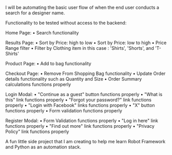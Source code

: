 I will be automating the basic user flow of when the end user conducts a search for a designer name.  

Functionality to be tested without access to the backend:

Home Page:
• Search functionality

Results Page:
 • Sort by Price: high to low
 • Sort by Price: low to high
 • Price Range filter
 • Filter by Clothing item in this case : 'Shirts', 'Shorts', and 'T-Shirts'

Product Page:
• Add to bag functionality

Checkout Page:
• Remove From Shopping Bag functionality
• Update Order details functionality such as Quantity and Size 
• Order Summary calculations functions properly

Login Modal:
• "Continue as a guest" button functions properly
• "What is this" link functions properly
• "Forgot your password?" link functions properly
• "Login with Facebook" links functions properly
• "X" button functions properly
• Form validation functions properly

Register Modal:
• Form Validation functions properly
• "Log in here" link functions properly
• "Find out more" link functions properly
• "Privacy Policy" link functions properly

A fun little side project that I am creating to help me learn Robot Framework and Python as an automation stack.  
